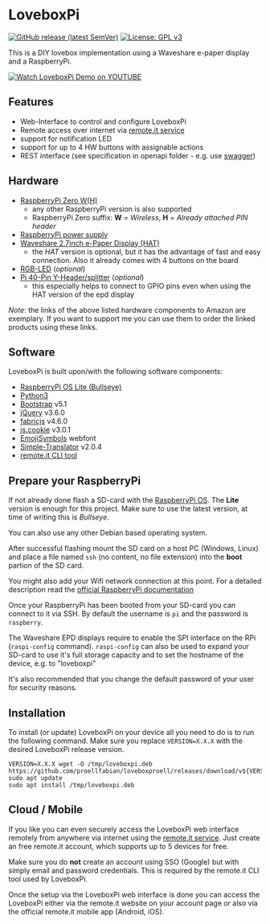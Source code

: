 # LoveboxPi

[![GitHub release (latest SemVer)](https://img.shields.io/github/v/release/raven-worx/loveboxpi?logo=github&sort=semver)](https://github.com/raven-worx/loveboxpi/releases)
[![License: GPL v3](https://img.shields.io/badge/License-GPLv3-blue.svg)](https://www.gnu.org/licenses/gpl-3.0)

This is a DIY lovebox implementation using a Waveshare e-paper display and a RaspberryPi.

[![Watch LoveboxPi Demo on YOUTUBE](http://img.youtube.com/vi/fF88PX4ILu4/0.jpg)](http://www.youtube.com/watch?v=fF88PX4ILu4 "Watch LoveboxPi Demo on YOUTUBE")

## Features

* Web-Interface to control and configure LoveboxPi
* Remote access over internet via [remote.it service](https://remote.it/)
* support for notification LED
* support for up to 4 HW buttons with assignable actions
* REST interface (see specification in openapi folder - e.g. use [swagger](http://swagger.io/))

## Hardware

* [RaspberryPi Zero W(H)](https://amzn.to/3ssZmjw)
    * any other RaspberryPi version is also supported
    * RaspberryPi Zero suffix: **W** = *Wireless*, **H** = *Already attached PIN header*
* [RaspberryPi power supply](https://amzn.to/3Jiqx6n)
* [Waveshare 2.7inch e-Paper Display (HAT)](https://amzn.to/3FxGPpS)
    * the *HAT* version is optional, but it has the advantage of fast and easy connection. Also it already comes with 4 buttons on the board
* [RGB-LED](https://amzn.to/3qrZOMa) (*optional*)
* [Pi 40-Pin Y-Header/splitter](https://amzn.to/3EsjeWl) (*optional*)
    * this especially helps to connect to GPIO pins even when using the HAT version of the epd display

*Note*: the links of the above listed hardware components to Amazon are exemplary. If you want to support me you can use them to order the linked products using these links.

## Software

LoveboxPi is built upon/with the following software components:

* [RaspberryPi OS Lite (Bullseye)](https://www.raspberrypi.com/software/)
* [Python3](https://www.python.org/)
* [Bootstrap](https://getbootstrap.com/) v5.1
* [jQuery](https://jquery.com/) v3.6.0
* [fabricjs](http://fabricjs.com/) v4.6.0
* [js.cookie](https://github.com/js-cookie/js-cookie) v3.0.1
* [EmojiSymbols](https://emojisymbols.com/) webfont
* [Simple-Translator](https://github.com/andreasremdt/simple-translator) v2.0.4
* [remote.it CLI tool](https://docs.remote.it/software/cli)

## Prepare your RaspberryPi

If not already done flash a SD-card with the [RaspberryPi OS](https://www.raspberrypi.com/software/). The **Lite** version is enough for this project. Make sure to use the latest version, at time of writing this is *Bullseye*.

You can also use any other Debian based operating system.

After successful flashing mount the SD card on a host PC (Windows, Linux) and place a file named `ssh` (no content, no file extension) into the **boot** partion of the SD card.

You might also add your Wifi network connection at this point. For a detailed description read the [official RaspberryPi documentation](https://www.raspberrypi.com/documentation/computers/configuration.html#setting-up-a-headless-raspberry-pi)

Once your RaspberryPi has been booted from your SD-card you can connect to it via SSH. By default the username is `pi` and the password is `raspberry`.

The Waveshare EPD displays require to enable the SPI interface on the RPi (`raspi-config` command). `raspi-config` can also be used to expand your SD-card to use it's full storage capacity and to set the hostname of the device, e.g. to "loveboxpi"

It's also recommended that you change the default password of your user for security reasons.

## Installation

To install (or update) LoveboxPi on your device all you need to do is to run the following command. Make sure you replace `VERSION=X.X.X` with the desired LoveboxPi release version. 

```console
VERSION=X.X.X wget -O /tmp/loveboxpi.deb https://github.com/proellfabian/loveboxproell/releases/download/v${VERSION}/loveboxpi_${VERSION}_armhf.deb
sudo apt update
sudo apt install /tmp/loveboxpi.deb
```

## Cloud / Mobile

If you like you can even securely access the LoveboxPi web interface remotely from anywhere via internet using the [remote.it service](https://remote.it/).
Just create an free remote.it account, which supports up to 5 devices for free.

Make sure you do **not** create an account using SSO (Google) but with simply email and password credentials. This is required by the remote.it CLI tool used by LoveboxPi.

Once the setup via the LoveboxPi web interface is done you can access the LoveboxPi either via the remote.it website on your account page or also via the official remote.it mobile app (Android, iOS).


